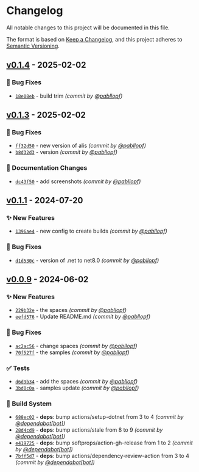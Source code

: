 # Changelog
All notable changes to this project will be documented in this file.

The format is based on [Keep a Changelog](https://keepachangelog.com/en/1.0.0/),
and this project adheres to [Semantic Versioning](https://semver.org/spec/v2.0.0.html).

## [v0.1.4] - 2025-02-02
### :bug: Bug Fixes
- [`18e08eb`](https://github.com/pabllopf/Alis.Sample.OpenGL/commit/18e08eb5cfe13ee3b061b8d4626544bc318e7ce7) - build trim *(commit by [@pabllopf](https://github.com/pabllopf))*


## [v0.1.3] - 2025-02-02
### :bug: Bug Fixes
- [`ff32d50`](https://github.com/pabllopf/Alis.Sample.OpenGL/commit/ff32d5035a8b92891c49fee1416801459be5c120) - new version of alis *(commit by [@pabllopf](https://github.com/pabllopf))*
- [`b8d32d3`](https://github.com/pabllopf/Alis.Sample.OpenGL/commit/b8d32d344e5e7ef0613fb5f4b7f208a49f86dc82) - version *(commit by [@pabllopf](https://github.com/pabllopf))*

### :memo: Documentation Changes
- [`dc43f50`](https://github.com/pabllopf/Alis.Sample.OpenGL/commit/dc43f504f47b8c078d0e8c43e3b503161de24d73) - add screenshots *(commit by [@pabllopf](https://github.com/pabllopf))*


## [v0.1.1] - 2024-07-20
### :sparkles: New Features
- [`1396ae4`](https://github.com/pabllopf/Alis.Sample.OpenGL/commit/1396ae4ab24283433db1f3b4915e6501762642c2) - new config to create builds *(commit by [@pabllopf](https://github.com/pabllopf))*

### :bug: Bug Fixes
- [`d1d530c`](https://github.com/pabllopf/Alis.Sample.OpenGL/commit/d1d530ca775d274844d8e289da0d17fbdb2a880c) - version of .net to net8.0 *(commit by [@pabllopf](https://github.com/pabllopf))*


## [v0.0.9] - 2024-06-02
### :sparkles: New Features
- [`229b32e`](https://github.com/pabllopf/Alis.Sample.OpenGL/commit/229b32ef34ef16745983c8b91e47627889bdd026) - the spaces *(commit by [@pabllopf](https://github.com/pabllopf))*
- [`eefd576`](https://github.com/pabllopf/Alis.Sample.OpenGL/commit/eefd5762e9076ceae077725f8642e3550932d18b) - Update README.md *(commit by [@pabllopf](https://github.com/pabllopf))*

### :bug: Bug Fixes
- [`ac2ac56`](https://github.com/pabllopf/Alis.Sample.OpenGL/commit/ac2ac560366646ac9ee3e8ac506f3eb5d3b8e64e) - change spaces *(commit by [@pabllopf](https://github.com/pabllopf))*
- [`70f527f`](https://github.com/pabllopf/Alis.Sample.OpenGL/commit/70f527fbbaf57c9e0f7f861ad36e7aa82d4eddcd) - the samples *(commit by [@pabllopf](https://github.com/pabllopf))*

### :white_check_mark: Tests
- [`d6d9b34`](https://github.com/pabllopf/Alis.Sample.OpenGL/commit/d6d9b34d6d83c8efd658e2c1f7e649651db0a84c) - add the spaces *(commit by [@pabllopf](https://github.com/pabllopf))*
- [`3bd0c0a`](https://github.com/pabllopf/Alis.Sample.OpenGL/commit/3bd0c0a3b267c46e9f6467726bd12b27445c2a9b) - samples update *(commit by [@pabllopf](https://github.com/pabllopf))*

### :construction_worker: Build System
- [`688ec02`](https://github.com/pabllopf/Alis.Sample.OpenGL/commit/688ec029b58d2baac9f1711d6052c3bc7ca0f72c) - **deps**: bump actions/setup-dotnet from 3 to 4 *(commit by [@dependabot[bot]](https://github.com/apps/dependabot))*
- [`28d4cd9`](https://github.com/pabllopf/Alis.Sample.OpenGL/commit/28d4cd9c6e3d97ae44da628723bc43a728e09f7a) - **deps**: bump actions/stale from 8 to 9 *(commit by [@dependabot[bot]](https://github.com/apps/dependabot))*
- [`e419725`](https://github.com/pabllopf/Alis.Sample.OpenGL/commit/e4197256a0e4a36ca465d05640bb7116a316b364) - **deps**: bump softprops/action-gh-release from 1 to 2 *(commit by [@dependabot[bot]](https://github.com/apps/dependabot))*
- [`7bff5d7`](https://github.com/pabllopf/Alis.Sample.OpenGL/commit/7bff5d7f6f94b0eae7cd06225f1ce179a14a04c1) - **deps**: bump actions/dependency-review-action from 3 to 4 *(commit by [@dependabot[bot]](https://github.com/apps/dependabot))*

[v0.0.9]: https://github.com/pabllopf/Alis.Sample.OpenGL/compare/v0.0.0...v0.0.9
[v0.1.1]: https://github.com/pabllopf/Alis.Sample.OpenGL/compare/v0.1.0...v0.1.1
[v0.1.3]: https://github.com/pabllopf/Alis.Sample.OpenGL/compare/v0.1.2...v0.1.3
[v0.1.4]: https://github.com/pabllopf/Alis.Sample.OpenGL/compare/v0.1.3...v0.1.4
